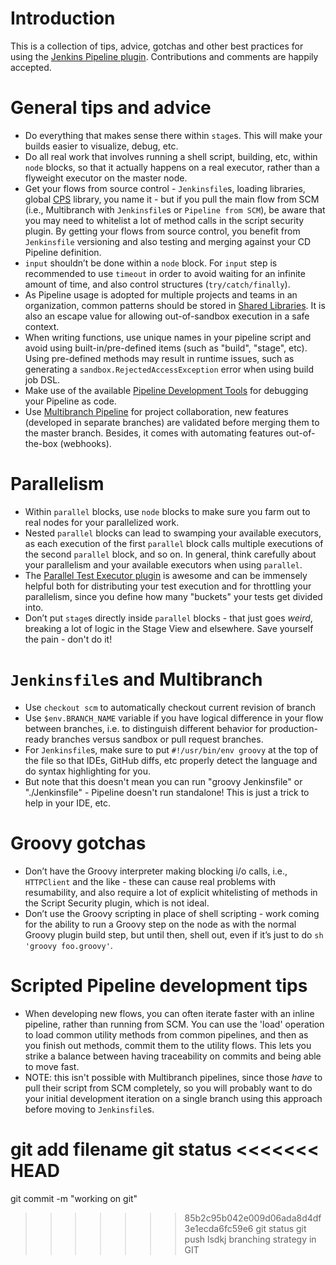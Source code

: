 # Introduction
This is a collection of tips, advice, gotchas and other best practices for using the [Jenkins Pipeline plugin](https://github.com/jenkinsci/workflow-plugin/blob/master/README.md). Contributions and comments are happily accepted.

# General tips and advice
* Do everything that makes sense there within `stage`s. This will make your builds easier to visualize, debug, etc.
* Do all real work that involves running a shell script, building, etc, within `node` blocks, so that it actually happens on a real executor, rather than a flyweight executor on the master node.
* Get your flows from source control - `Jenkinsfile`s, loading libraries, global [CPS](https://en.wikipedia.org/wiki/Continuation-passing_style) library, you name it - but if you pull the main flow from SCM (i.e., Multibranch with `Jenkinsfile`s or `Pipeline from SCM`), be aware that you may need to whitelist a lot of method calls in the script security plugin. By getting your flows from source control, you benefit from `Jenkinsfile` versioning and also testing and merging against your CD Pipeline definition.
* `input` shouldn’t be done within a `node` block. For `input` step is recommended to use `timeout` in order to avoid waiting for an infinite amount of time, and also control structures (`try/catch/finally`).
* As Pipeline usage is adopted for multiple projects and teams in an organization, common patterns should be stored in [Shared Libraries](https://jenkins.io/doc/book/pipeline/shared-libraries/). It is also an escape value for allowing out-of-sandbox execution in a safe context.
* When writing functions, use unique names in your pipeline script and avoid using built-in/pre-defined items (such as "build", "stage", etc).  Using pre-defined methods may result in runtime issues, such as generating a `sandbox.RejectedAccessException` error when using build job DSL. 
* Make use of the available [Pipeline Development Tools](https://jenkins.io/doc/book/pipeline/development/#pipeline-development-tools) for debugging your Pipeline as code.
* Use [Multibranch Pipeline](https://jenkins.io/doc/book/pipeline/multibranch/) for project collaboration, new features (developed in separate branches) are validated before merging them to the master branch. Besides, it comes with automating features out-of-the-box (webhooks).
 
# Parallelism
* Within `parallel` blocks, use `node` blocks to make sure you farm out to real nodes for your parallelized work.
* Nested `parallel` blocks can lead to swamping your available executors, as each execution of the first `parallel` block calls multiple executions of the second `parallel` block, and so on. In general, think carefully about your parallelism and your available executors when using `parallel`.
* The [Parallel Test Executor plugin](https://github.com/jenkinsci/parallel-test-executor-plugin) is awesome and can be immensely helpful both for distributing your test execution and for throttling your parallelism, since you define how many "buckets" your tests get divided into.
* Don’t put `stage`s directly inside `parallel` blocks - that just goes *weird*, breaking a lot of logic in the Stage View and elsewhere. Save yourself the pain - don't do it!

# `Jenkinsfile`s and Multibranch
* Use `checkout scm` to automatically checkout current revision of branch
* Use `$env.BRANCH_NAME` variable if you have logical difference in your flow between branches, i.e. to distinguish different behavior for production-ready branches versus sandbox or pull request branches.
* For `Jenkinsfile`s, make sure to put `#!/usr/bin/env groovy` at the top of the file so that IDEs, GitHub diffs, etc properly detect the language and do syntax highlighting for you.
 * But note that this doesn't mean you can run "groovy Jenkinsfile" or "./Jenkinsfile" - Pipeline doesn't run standalone! This is just a trick to help in your IDE, etc.

# Groovy gotchas
* Don’t have the Groovy interpreter making blocking i/o calls, i.e., `HTTPClient` and the like - these can cause real problems with resumability, and also require a lot of explicit whitelisting of methods in the Script Security plugin, which is not ideal.
* Don’t use the Groovy scripting in place of shell scripting - work coming for the ability to run a Groovy step on the node as with the normal Groovy plugin build step, but until then, shell out, even if it’s just to do `sh 'groovy foo.groovy'`.

# Scripted Pipeline development tips
* When developing new flows, you can often iterate faster with an inline pipeline, rather than running from SCM. You can use the 'load' operation to load common utility methods from common pipelines, and then as you finish out methods, commit them to the utility flows.  This lets you strike a balance between having traceability on commits and being able to move fast.
 * NOTE: this isn't possible with Multibranch pipelines, since those *have* to pull their script from SCM completely, so you will probably want to do your initial development iteration on a single branch using this approach before moving to `Jenkinsfile`s.

git add filename
git status
<<<<<<< HEAD
=======
git commit -m "working on git"
>>>>>>> 85b2c95b042e009d06ada8d4df3e1ecda6fc59e6
git status
git push
lsdkj
branching strategy in GIT
